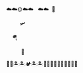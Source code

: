 ☁️☁️🌞☁️☁️&nbsp; &nbsp;☁️☁️&nbsp;&nbsp;🌚

&nbsp;&nbsp; &nbsp; &nbsp; &nbsp; 🛩 
  
&nbsp; &nbsp; 🪂 

 &nbsp;&nbsp;&nbsp;&nbsp; &nbsp; &nbsp; &nbsp;🦅

🌊🌊🏝️🏝️🏕️🏝️🏝️🚤🌊🏄‍♂️🌊🚤🌊🌊🚤🦢
